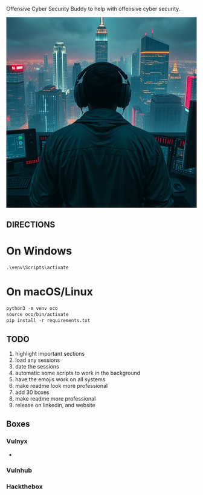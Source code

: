 Offensive Cyber Security Buddy to help with offensive cyber security.


<div align="center">
  <img src="https://github.com/Infinit3i/oco-buddy/blob/44b3feb06ca1ff9fd9bb9f864c17acf474af31e1/Assets/Pictures/Hacker.jpeg" alt="Hacker" width="600">
</div>


## DIRECTIONS


# On Windows
```
.\venv\Scripts\activate
```


# On macOS/Linux
```
python3 -m venv oco
source oco/bin/activate
pip install -r requirements.txt
```



## TODO

1. highlight important sections
2. load any sessions
3. date the sessions
4. automatic some scripts to work in the background
5. have the emojis work on all systems
6. make readme look more professional
7. add 30 boxes
8. make readme more professional
9. release on linkedin, and website

## Boxes

### Vulnyx
- 

### Vulnhub


### Hackthebox